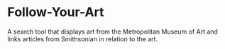 # Follow-Your-Art
A search tool that displays art from the Metropolitan Museum of Art and links articles from Smithsonian in relation to the art.
